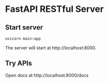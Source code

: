 # FastAPI RESTful Server

## Start server

```shell script
uvicorn main:app
```

The server will start at http://localhost:8000.

## Try APIs

Open docs at http://localhost:8000/docs
